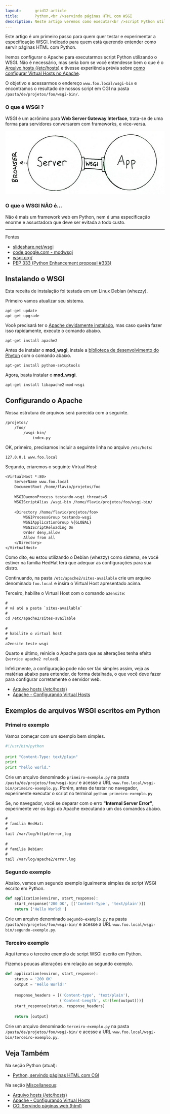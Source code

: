```yaml
---
layout:      grid12-article
title:       Python,<br />servindo páginas HTML com WSGI
description: Neste artigo veremos como executar<br />script Python utilizando o WSGI.
---
```


Este artigo é um primeiro passo para quem quer testar e experimentar a especificação WSGI. Indicado para quem está querendo
entender como servir páginas HTML com Python. 

Iremos configurar o Apache para executarmos script Python utilizando o WSGI. Não é necessário, mas seria bom se você 
entendesse bem o que é o [Arquivo hosts (/etc/hosts)](/misc/arquivo-hosts/) e tivesse experiência prévia sobre 
[como configurar Virtual Hosts no Apache](/misc/apache-virtual-host/).

O objetivo e acessarmos o endereço `www.foo.local/wsgi-bin` e  encontramos o resultado de nossos script em CGI na pasta
`/pasta/de/projetos/foo/wsgi-bin/`.


### O que é WSGI ?

WSGI é um acrônimo para __Web Server Gateway Interface__, trata-se de uma forma para servidores conversarem com frameworks,
e vice-versa.

!["wsgi"](diagrama-wsgi-servidor.png "wsgi")

### O que o WSGI NÂO é...

Não é mais um framework web em Python, nem é uma especificação enorme e assustadora que deve ser evitada a todo custo.

<hr>
Fontes

- [slideshare.net/wsgi](http://www.slideshare.net/hdiogenes/wsgi-a-resposta-para-a-questo-definitiva-sobre-python-a-web-e-tudo-mais-368429 "link-externo")
- [code.google.com - modwsgi](https://code.google.com/p/modwsgi/ "link-externo")
- [wsgi.org/](http://wsgi.readthedocs.org/en/latest/ "link-externo")
- [PEP 333 (Python Enhancement proposal #333)](https://www.python.org/dev/peps/pep-0333/ "link-externo")



Instalando  o WSGI
---

Esta receita de instalação foi testada em um Linux Debian (whezzy).

Primeiro vamos atualizar seu sistema.

    apt-get update
    apt-get upgrade

Você precisará ter o [Apache devidamente instalado](/linux/cookbook/apache-via-yum-apt-get/), mas caso queira fazer isso 
rapidamente, execute o comando abaixo.

    apt-get install apache2

Antes de instalar o __mod_wsgi__, instale a [biblioteca de desenvolvimento do Phyton](https://pythonhosted.org/setuptools/ "link-externo")
com o comando abaixo.

    apt-get install python-setuptools

Agora, basta instalar o __mod_wsgi__.

    apt-get install libapache2-mod-wsgi



Configurando o Apache
---

Nossa estrutura de arquivos será parecida com a seguinte.

    /projetos/
        /foo/
            /wsgi-bin/
                index.py

OK, primeiro, precisamos incluir a seguinte linha no arquivo `/etc/hots`:

    127.0.0.1 www.foo.local

Segundo, criaremos o seguinte Virtual Host:

```linux-config
<VirtualHost *:80>
    ServerName www.foo.local
    DocumentRoot /home/flavio/projetos/foo

    WSGIDaemonProcess testando-wsgi threads=5
    WSGIScriptAlias /wsgi-bin /home/flavio/projetos/foo/wsgi-bin/

    <Directory /home/flavio/projetos/foo>
        WSGIProcessGroup testando-wsgi
        WSGIApplicationGroup %{GLOBAL}
        WSGIScriptReloading On
        Order deny,allow
        Allow from all
    </Directory>
</VirtualHost>

```

Como dito, eu estou utilizando o Debian (whezzy) como sistema, se você estiver na família HedHat terá que adequar as 
configurações para sua distro.

Continuando, na pasta `/etc/apache2/sites-available` crie um arquivo denominado `foo.local` e insira o Virtual Host 
apresentado acima.

Terceiro, habilite o Virtual Host com o comando `a2ensite`:

```linux-config
#
# vá até a pasta `sites-available`
#
cd /etc/apache2/sites-available

#
# habilite o virtual host
#
a2ensite teste-wsgi
```
   
Quarto e último, reinicie o Apache para que as alterações tenha efeito (`service apache2 reload`).

Infelizmente, a configuração pode não ser tão simples assim, veja as matérias abaixo para entender, de forma detalhada,
o que você deve fazer para configurar corretamente o servidor web.

- [Arquivo hosts (/etc/hosts)](/misc/arquivo-hosts/)
- [Apache - Configurando Virtual Hosts](/misc/apache-virtual-host/)





Exemplos de arquivos WSGI escritos em Python
---

### Primeiro exemplo


Vamos começar com um exemplo bem simples.

```python
#!/usr/bin/python

print "Content-Type: text/plain"
print
print "hello world."
```

Crie um arquivo denominado `primeiro-exemplo.py` na pasta `/pasta/de/projetos/foo/wsgi-bin/` e acesse a URL 
`www.foo.local/wsgi-bin/primeiro-exemplo.py`. Porém, antes de testar no navegador, experimente executar o script no 
terminal `python primeiro-exemplo.py`

Se, no navegador, você se deparar com o erro __"Internal Server Error"__, experimente ver os logs do Apache executando
um dos comandos abaixo.

```linux-config
#
# família HedHat:
#
tail /var/log/httpd/error_log

#
# família Debian:
#
tail /var/log/apache2/error.log
```


### Segundo exemplo

Abaixo, vemos um segundo exemplo igualmente simples de script WSGI escrito em Python.

```python
def application(environ, start_response):
    start_response('200 OK', [('Content-Type', 'text/plain')])
    return ['Hello World!']
```

Crie um arquivo denominado `segundo-exemplo.py` na pasta `/pasta/de/projetos/foo/wsgi-bin/` e acesse a URL 
`www.foo.local/wsgi-bin/segundo-exemplo.py`.


### Terceiro exemplo

Aqui temos o terceiro exemplo de script WSGI escrito em Python.

Fizemos poucas alterações em relação ao segundo exemplo.

```python
def application(environ, start_response):
    status = '200 OK'
    output = 'Hello World!'

    response_headers = [('Content-type', 'text/plain'),
                        ('Content-Length', str(len(output)))]
    start_response(status, response_headers)

    return [output]
```

Crie um arquivo denominado `terceiro-exemplo.py` na pasta `/pasta/de/projetos/foo/wsgi-bin/` e acesse a URL 
`www.foo.local/wsgi-bin/terceiro-exemplo.py`.




Veja Também
---

Na seção Python (atual):

- [Python, servindo páginas HTML com CGI](/python/servindo-paginas-html-com-cgi/)

Na seção [Miscellaneous](/misc/):

- [Arquivo hosts (/etc/hosts)](/misc/arquivo-hosts/)
- [Apache - Configurando Virtual Hosts](/misc/apache-virtual-host/)
- [CGI Servindo páginas web (html)](/misc/cgi-common-gateway-interface/)
